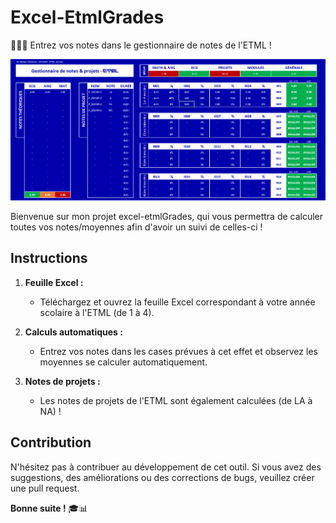 # Excel-EtmlGrades
👨🏼‍💻 Entrez vos notes dans le gestionnaire de notes de l'ETML !

![Gestionnaire de notes](images/excelGrades.png)

Bienvenue sur mon projet excel-etmlGrades, qui vous permettra de calculer toutes vos notes/moyennes afin d'avoir un suivi de celles-ci !

## Instructions

1. **Feuille Excel :**
   - Téléchargez et ouvrez la feuille Excel correspondant à votre année scolaire à l'ETML (de 1 à 4).

2. **Calculs automatiques :**
   - Entrez vos notes dans les cases prévues à cet effet et observez les moyennes se calculer automatiquement.

3. **Notes de projets :**
   - Les notes de projets de l'ETML sont également calculées (de LA à NA) !

## Contribution

N'hésitez pas à contribuer au développement de cet outil. Si vous avez des suggestions, des améliorations ou des corrections de bugs, veuillez créer une pull request.

**Bonne suite !** 🎓📊
